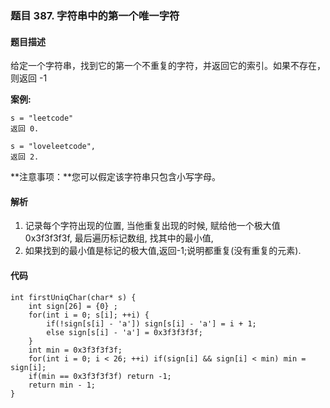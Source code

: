 ### **题目    387. 字符串中的第一个唯一字符**

#### 题目描述
给定一个字符串，找到它的第一个不重复的字符，并返回它的索引。如果不存在，则返回 -1

**案例:**
```
s = "leetcode"
返回 0.

s = "loveleetcode",
返回 2.
```

**注意事项：**您可以假定该字符串只包含小写字母。

#### 解析
1. 记录每个字符出现的位置, 当他重复出现的时候, 赋给他一个极大值0x3f3f3f3f, 最后遍历标记数组, 找其中的最小值, 
2. 如果找到的最小值是标记的极大值,返回-1;说明都重复(没有重复的元素).
#### 代码
```
int firstUniqChar(char* s) {
    int sign[26] = {0} ;
    for(int i = 0; s[i]; ++i) {
        if(!sign[s[i] - 'a']) sign[s[i] - 'a'] = i + 1;
        else sign[s[i] - 'a'] = 0x3f3f3f3f;
    }
    int min = 0x3f3f3f3f;
    for(int i = 0; i < 26; ++i) if(sign[i] && sign[i] < min) min = sign[i];
    if(min == 0x3f3f3f3f) return -1;
    return min - 1;
}
```






























